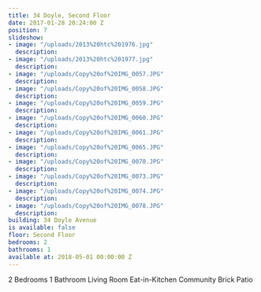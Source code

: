 ```yaml
---
title: 34 Doyle, Second Floor
date: 2017-01-28 20:24:00 Z
position: 7
slideshow:
- image: "/uploads/2013%20htc%201976.jpg"
  description: 
- image: "/uploads/2013%20htc%201977.jpg"
  description: 
- image: "/uploads/Copy%20of%20IMG_0057.JPG"
  description: 
- image: "/uploads/Copy%20of%20IMG_0058.JPG"
  description: 
- image: "/uploads/Copy%20of%20IMG_0059.JPG"
  description: 
- image: "/uploads/Copy%20of%20IMG_0060.JPG"
  description: 
- image: "/uploads/Copy%20of%20IMG_0061.JPG"
  description: 
- image: "/uploads/Copy%20of%20IMG_0065.JPG"
  description: 
- image: "/uploads/Copy%20of%20IMG_0070.JPG"
  description: 
- image: "/uploads/Copy%20of%20IMG_0073.JPG"
  description: 
- image: "/uploads/Copy%20of%20IMG_0074.JPG"
  description: 
- image: "/uploads/Copy%20of%20IMG_0078.JPG"
  description: 
building: 34 Doyle Avenue
is available: false
floor: Second Floor
bedrooms: 2
bathrooms: 1
available at: 2018-05-01 00:00:00 Z
---
```


2 Bedrooms
1 Bathroom
Living Room
Eat-in-Kitchen
Community Brick Patio

